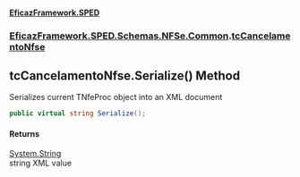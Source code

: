#### [EficazFramework.SPED](EficazFrameworkSPED.md 'EficazFramework SPED')
### [EficazFramework.SPED.Schemas.NFSe.Common](EficazFramework.SPED.Schemas.NFSe.Common.md 'EficazFramework.SPED.Schemas.NFSe.Common').[tcCancelamentoNfse](EficazFramework.SPED.Schemas.NFSe.Common/tcCancelamentoNfse.md 'EficazFramework.SPED.Schemas.NFSe.Common.tcCancelamentoNfse')

## tcCancelamentoNfse.Serialize() Method

Serializes current TNfeProc object into an XML document

```csharp
public virtual string Serialize();
```

#### Returns
[System.String](https://docs.microsoft.com/en-us/dotnet/api/System.String 'System.String')  
string XML value
